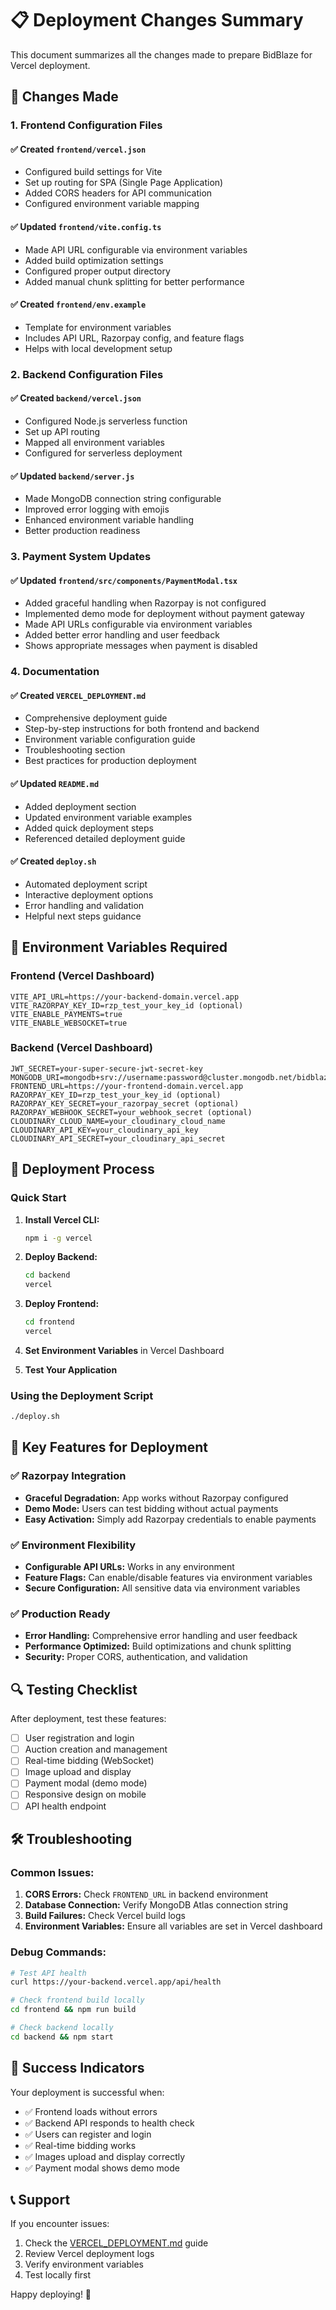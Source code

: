 # 📋 Deployment Changes Summary

This document summarizes all the changes made to prepare BidBlaze for Vercel deployment.

## 🎯 Changes Made

### 1. Frontend Configuration Files

#### ✅ Created `frontend/vercel.json`
- Configured build settings for Vite
- Set up routing for SPA (Single Page Application)
- Added CORS headers for API communication
- Configured environment variable mapping

#### ✅ Updated `frontend/vite.config.ts`
- Made API URL configurable via environment variables
- Added build optimization settings
- Configured proper output directory
- Added manual chunk splitting for better performance

#### ✅ Created `frontend/env.example`
- Template for environment variables
- Includes API URL, Razorpay config, and feature flags
- Helps with local development setup

### 2. Backend Configuration Files

#### ✅ Created `backend/vercel.json`
- Configured Node.js serverless function
- Set up API routing
- Mapped all environment variables
- Configured for serverless deployment

#### ✅ Updated `backend/server.js`
- Made MongoDB connection string configurable
- Improved error logging with emojis
- Enhanced environment variable handling
- Better production readiness

### 3. Payment System Updates

#### ✅ Updated `frontend/src/components/PaymentModal.tsx`
- Added graceful handling when Razorpay is not configured
- Implemented demo mode for deployment without payment gateway
- Made API URLs configurable via environment variables
- Added better error handling and user feedback
- Shows appropriate messages when payment is disabled

### 4. Documentation

#### ✅ Created `VERCEL_DEPLOYMENT.md`
- Comprehensive deployment guide
- Step-by-step instructions for both frontend and backend
- Environment variable configuration guide
- Troubleshooting section
- Best practices for production deployment

#### ✅ Updated `README.md`
- Added deployment section
- Updated environment variable examples
- Added quick deployment steps
- Referenced detailed deployment guide

#### ✅ Created `deploy.sh`
- Automated deployment script
- Interactive deployment options
- Error handling and validation
- Helpful next steps guidance

## 🔧 Environment Variables Required

### Frontend (Vercel Dashboard)
```env
VITE_API_URL=https://your-backend-domain.vercel.app
VITE_RAZORPAY_KEY_ID=rzp_test_your_key_id (optional)
VITE_ENABLE_PAYMENTS=true
VITE_ENABLE_WEBSOCKET=true
```

### Backend (Vercel Dashboard)
```env
JWT_SECRET=your-super-secure-jwt-secret-key
MONGODB_URI=mongodb+srv://username:password@cluster.mongodb.net/bidblaze
FRONTEND_URL=https://your-frontend-domain.vercel.app
RAZORPAY_KEY_ID=rzp_test_your_key_id (optional)
RAZORPAY_KEY_SECRET=your_razorpay_secret (optional)
RAZORPAY_WEBHOOK_SECRET=your_webhook_secret (optional)
CLOUDINARY_CLOUD_NAME=your_cloudinary_cloud_name
CLOUDINARY_API_KEY=your_cloudinary_api_key
CLOUDINARY_API_SECRET=your_cloudinary_api_secret
```

## 🚀 Deployment Process

### Quick Start
1. **Install Vercel CLI:**
   ```bash
   npm i -g vercel
   ```

2. **Deploy Backend:**
   ```bash
   cd backend
   vercel
   ```

3. **Deploy Frontend:**
   ```bash
   cd frontend
   vercel
   ```

4. **Set Environment Variables** in Vercel Dashboard

5. **Test Your Application**

### Using the Deployment Script
```bash
./deploy.sh
```

## 🎯 Key Features for Deployment

### ✅ Razorpay Integration
- **Graceful Degradation:** App works without Razorpay configured
- **Demo Mode:** Users can test bidding without actual payments
- **Easy Activation:** Simply add Razorpay credentials to enable payments

### ✅ Environment Flexibility
- **Configurable API URLs:** Works in any environment
- **Feature Flags:** Can enable/disable features via environment variables
- **Secure Configuration:** All sensitive data via environment variables

### ✅ Production Ready
- **Error Handling:** Comprehensive error handling and user feedback
- **Performance Optimized:** Build optimizations and chunk splitting
- **Security:** Proper CORS, authentication, and validation

## 🔍 Testing Checklist

After deployment, test these features:

- [ ] User registration and login
- [ ] Auction creation and management
- [ ] Real-time bidding (WebSocket)
- [ ] Image upload and display
- [ ] Payment modal (demo mode)
- [ ] Responsive design on mobile
- [ ] API health endpoint

## 🛠️ Troubleshooting

### Common Issues:
1. **CORS Errors:** Check `FRONTEND_URL` in backend environment
2. **Database Connection:** Verify MongoDB Atlas connection string
3. **Build Failures:** Check Vercel build logs
4. **Environment Variables:** Ensure all variables are set in Vercel dashboard

### Debug Commands:
```bash
# Test API health
curl https://your-backend.vercel.app/api/health

# Check frontend build locally
cd frontend && npm run build

# Check backend locally
cd backend && npm start
```

## 🎉 Success Indicators

Your deployment is successful when:
- ✅ Frontend loads without errors
- ✅ Backend API responds to health check
- ✅ Users can register and login
- ✅ Real-time bidding works
- ✅ Images upload and display correctly
- ✅ Payment modal shows demo mode

## 📞 Support

If you encounter issues:
1. Check the [VERCEL_DEPLOYMENT.md](./VERCEL_DEPLOYMENT.md) guide
2. Review Vercel deployment logs
3. Verify environment variables
4. Test locally first

Happy deploying! 🚀
